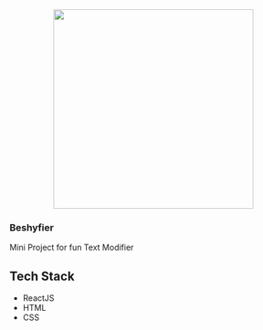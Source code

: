 <div align="center">
<img src="https://github.com/kaizenics/beshyfier-text-modifier/assets/94561281/522b9367-12f4-4ca9-ac38-d2a71b77939e" width="350" />
</div>


### Beshyfier
Mini Project for fun Text Modifier

## Tech Stack
* ReactJS
* HTML
* CSS
